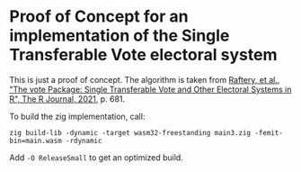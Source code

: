 # Proof of Concept for an implementation of the Single Transferable Vote electoral system

This is just a proof of concept. The algorithm is taken from [Raftery, et al., "The vote Package: Single Transferable Vote and Other Electoral Systems in R", The R Journal, 2021](https://doi.org/10.32614/RJ-2021-086), p. 681.

To build the zig implementation, call: 

```
zig build-lib -dynamic -target wasm32-freestanding main3.zig -femit-bin=main.wasm -rdynamic
```

Add `-O ReleaseSmall` to get an optimized build.
